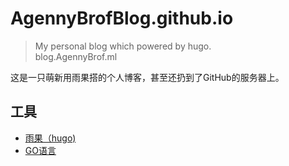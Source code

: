 # AgennyBrofBlog.github.io
>My personal blog which powered by hugo.<br>
>blog.AgennyBrof.ml

这是一只萌新用雨果搭的个人博客，甚至还扔到了GitHub的服务器上。
## 工具
* [雨果（hugo)](https://gohugo.io/)
* [GO语言](https://golang.org/)
